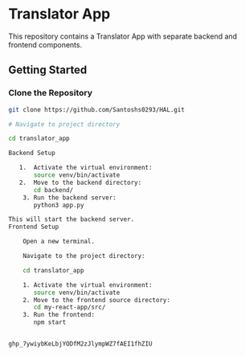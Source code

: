 # Translator App

This repository contains a Translator App with separate backend and frontend components.

## Getting Started

### Clone the Repository

```bash
git clone https://github.com/Santoshs0293/HAL.git

# Navigate to project directory

cd translator_app

Backend Setup

   1.  Activate the virtual environment:
       source venv/bin/activate
   2.  Move to the backend directory:
       cd backend/
    3. Run the backend server:
       python3 app.py

This will start the backend server.
Frontend Setup

    Open a new terminal.

    Navigate to the project directory:

    cd translator_app

    1. Activate the virtual environment:
       source venv/bin/activate
    2. Move to the frontend source directory:
       cd my-react-app/src/
    3. Run the frontend:
       npm start


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


